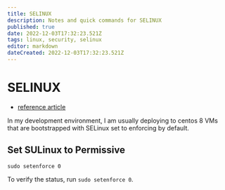 ```yaml
---
title: SELINUX
description: Notes and quick commands for SELINUX
published: true
date: 2022-12-03T17:32:23.521Z
tags: linux, security, selinux
editor: markdown
dateCreated: 2022-12-03T17:32:23.521Z
---
```


# SELINUX

- [reference article](https://linuxhint.com/how-do-i-set-selinux-to-permissive-mode/)

In my development environment, I am usually deploying to centos 8 VMs that are bootstrapped with SELinux set to enforcing by default. 

## Set SULinux to Permissive

```
sudo setenforce 0
```

To verify the status, run `sudo setenforce 0`.





